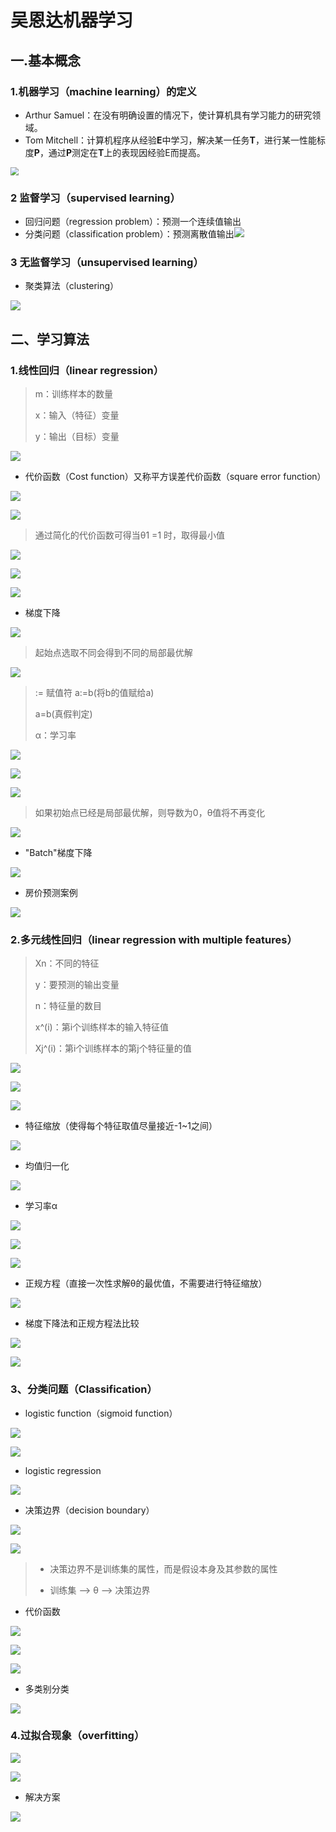 





# 吴恩达机器学习

## 一.基本概念

### 1.机器学习（machine learning）的定义

+ Arthur Samuel：在没有明确设置的情况下，使计算机具有学习能力的研究领域。
+ Tom Mitchell：计算机程序从经验**E**中学习，解决某一任务**T**，进行某一性能标度**P**，通过**P**测定在**T**上的表现因经验E而提高。

<img src="https://gitee.com/yao_zhimin/myimg/raw/master/20210302104402.png" style="zoom: 80%;" />

### 2 监督学习（supervised learning）

+ 回归问题（regression problem）：预测一个连续值输出
+ 分类问题（classification problem）：预测离散值输出![](https://gitee.com/yao_zhimin/myimg/raw/master/20210302112434.png)

### 3 无监督学习（unsupervised learning）

+ 聚类算法（clustering）

![](https://gitee.com/yao_zhimin/myimg/raw/master/20210302114549.png)

## 二、学习算法

### 1.线性回归（linear regression）

> m：训练样本的数量
>
> x：输入（特征）变量
>
> y：输出（目标）变量

![](https://gitee.com/yao_zhimin/myimg/raw/master/20210302121622.png)

+ 代价函数（Cost function）又称平方误差代价函数（square error function）

![](https://gitee.com/yao_zhimin/myimg/raw/master/20210303150049.png)

![](https://gitee.com/yao_zhimin/myimg/raw/master/20210302124413.png)

> 通过简化的代价函数可得当θ1 =1 时，取得最小值

![](https://gitee.com/yao_zhimin/myimg/raw/master/20210302122825.png)

![](https://gitee.com/yao_zhimin/myimg/raw/master/20210303145320.png)

![](https://gitee.com/yao_zhimin/myimg/raw/master/20210302130828.png)

+ 梯度下降

![](https://gitee.com/yao_zhimin/myimg/raw/master/20210303150220.png)

> 起始点选取不同会得到不同的局部最优解

![](https://gitee.com/yao_zhimin/myimg/raw/master/20210303150639.png)

> := 赋值符 a:=b(将b的值赋给a)
>
> a=b(真假判定)
>
> α：学习率

![](https://gitee.com/yao_zhimin/myimg/raw/master/20210302132456.png)

![](https://gitee.com/yao_zhimin/myimg/raw/master/20210303152303.png)

![](https://gitee.com/yao_zhimin/myimg/raw/master/20210303152611.png)

> 如果初始点已经是局部最优解，则导数为0，θ值将不再变化

![](https://gitee.com/yao_zhimin/myimg/raw/master/20210303153057.png)

+ "Batch"梯度下降

![](https://gitee.com/yao_zhimin/myimg/raw/master/20210303153756.png)

+ 房价预测案例

![](https://gitee.com/yao_zhimin/myimg/raw/master/20210302135314.png)

### 2.多元线性回归（linear regression with multiple features）

> Xn：不同的特征
>
> y：要预测的输出变量
>
> n：特征量的数目
>
> x^(i)：第i个训练样本的输入特征值
>
> Xj^(i)：第i个训练样本的第j个特征量的值

![](https://gitee.com/yao_zhimin/myimg/raw/master/20210303155405.png)

![](https://gitee.com/yao_zhimin/myimg/raw/master/20210303155747.png)

![](https://gitee.com/yao_zhimin/myimg/raw/master/20210303155943.png)

+ 特征缩放（使得每个特征取值尽量接近-1~1之间）

![](https://gitee.com/yao_zhimin/myimg/raw/master/20210303160450.png)

+ 均值归一化

![](https://gitee.com/yao_zhimin/myimg/raw/master/20210303161135.png)

+ 学习率α

![](https://gitee.com/yao_zhimin/myimg/raw/master/20210303161823.png)

![](https://gitee.com/yao_zhimin/myimg/raw/master/20210303162001.png)

![](https://gitee.com/yao_zhimin/myimg/raw/master/20210303162209.png)

+ 正规方程（直接一次性求解θ的最优值，不需要进行特征缩放）

![](https://gitee.com/yao_zhimin/myimg/raw/master/20210303164025.png)

+ 梯度下降法和正规方程法比较

![](https://gitee.com/yao_zhimin/myimg/raw/master/20210303165240.png)

![](https://gitee.com/yao_zhimin/myimg/raw/master/20210303170053.png)

### 3、分类问题（Classification）

+ logistic function（sigmoid function）

![](https://gitee.com/yao_zhimin/myimg/raw/master/20210304143421.png)

![](https://gitee.com/yao_zhimin/myimg/raw/master/20210304143847.png)

+ logistic regression

![](https://gitee.com/yao_zhimin/myimg/raw/master/20210304144502.png)

+ 决策边界（decision boundary）

![](https://gitee.com/yao_zhimin/myimg/raw/master/20210304145029.png)

![](https://gitee.com/yao_zhimin/myimg/raw/master/20210304145449.png)

> + 决策边界不是训练集的属性，而是假设本身及其参数的属性
>
> + 训练集 --> θ  -->  决策边界

+ 代价函数

![](https://gitee.com/yao_zhimin/myimg/raw/master/20210304151432.png)

![](https://gitee.com/yao_zhimin/myimg/raw/master/20210304152010.png)

![](https://gitee.com/yao_zhimin/myimg/raw/master/20210304152418.png)

+ 多类别分类

![](https://gitee.com/yao_zhimin/myimg/raw/master/20210304154246.png)

### 4.过拟合现象（overfitting）

![](https://gitee.com/yao_zhimin/myimg/raw/master/20210304154909.png)

![](https://gitee.com/yao_zhimin/myimg/raw/master/20210304155118.png)

+ 解决方案

![](https://gitee.com/yao_zhimin/myimg/raw/master/20210304155454.png)

